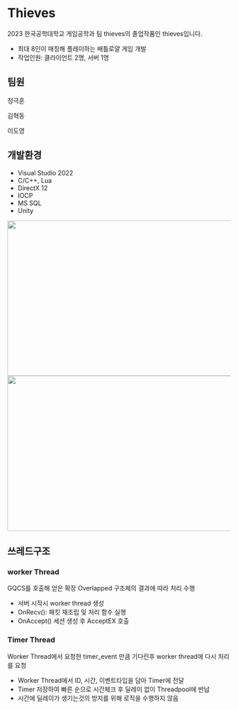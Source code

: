 # Thieves

2023 한국공학대학교 게임공학과 팀 thieves의 졸업작품인 thieves입니다.

- 최대 8인이 매칭해 플레이하는 배틀로얄 게임 개발
- 작업인원: 클라이언트 2명, 서버 1명

## 팀원

정극훈

김혁동

이도영

## 개발환경
- Visual Studio 2022
- C/C++, Lua
- DirectX 12
- IOCP
- MS SQL
- Unity


<img src="https://github.com/rmrgns/Thieves/assets/70666642/64769fad-4819-430e-ac99-999be8afb81f" width="650" height="350"/>
<img src="https://github.com/rmrgns/Thieves/assets/70666642/5739b276-d037-41c4-9a42-a40a96a0bb96" width="650" height="350"/>

## 쓰레드구조
### worker Thread
GQCS를 호출해 얻은 확장 Overlapped 구조체의 결과에 따라 처리 수행

- 서버 시작시 worker thread 생성
- OnRecv(): 패킷 재조립 및 처리 함수 실행
- OnAccept() 세션 생성 후 AcceptEX 호출

### Timer Thread
Worker Thread에서 요청한 timer_event 만큼 기다린후 worker thread에 다시 처리를 요청

- Worker Thread에서 ID, 시간, 이벤트타입을 담아 Timer에 전달 
- Timer 저장하여 빠른 순으로 시간체크 후 딜레이 없이 Threadpool에 반납
- 시간에 딜레이가 생기는것의 방지를 위해 로직을 수행하지 않음
